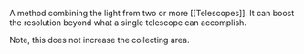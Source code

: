 A method combining the light from two or more [[Telescopes]]. It can boost the resolution beyond what a single telescope can accomplish.

Note, this does not increase the collecting area.